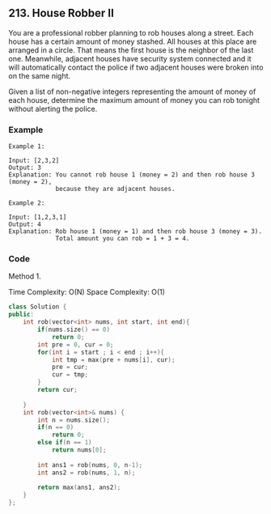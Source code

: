 ## 213. House Robber II

You are a professional robber planning to rob houses along a street. Each house has a certain amount of money stashed. All houses at this place are arranged in a circle. That means the first house is the neighbor of the last one. Meanwhile, adjacent houses have security system connected and it will automatically contact the police if two adjacent houses were broken into on the same night.

Given a list of non-negative integers representing the amount of money of each house, determine the maximum amount of money you can rob tonight without alerting the police.

### Example
```
Example 1:

Input: [2,3,2]
Output: 3
Explanation: You cannot rob house 1 (money = 2) and then rob house 3 (money = 2),
             because they are adjacent houses.

Example 2:

Input: [1,2,3,1]
Output: 4
Explanation: Rob house 1 (money = 1) and then rob house 3 (money = 3).
             Total amount you can rob = 1 + 3 = 4.
```

### Code
Method 1.

Time Complexity: O(N)
Space Complexity: O(1)

```C++
class Solution {
public:
    int rob(vector<int> nums, int start, int end){
        if(nums.size() == 0)
            return 0;
        int pre = 0, cur = 0;
        for(int i = start ; i < end ; i++){
            int tmp = max(pre + nums[i], cur);
            pre = cur;
            cur = tmp;
        }
        return cur;
        
    }
    int rob(vector<int>& nums) {
        int n = nums.size();
        if(n == 0)
            return 0;
        else if(n == 1)
            return nums[0];
        
        int ans1 = rob(nums, 0, n-1);
        int ans2 = rob(nums, 1, n);
        
        return max(ans1, ans2);
    }
};
```


